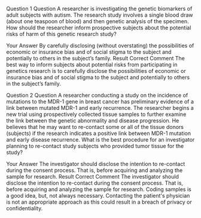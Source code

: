 Question 1
Question 
A researcher is investigating the genetic biomarkers of adult subjects with autism. The research study involves a single blood draw (about one teaspoon of blood) and then genetic analysis of the specimen. How should the researcher inform prospective subjects about the potential risks of harm of this genetic research study?

Your Answer By carefully disclosing (without overstating) the possibilities of economic or insurance bias and of social stigma to the subject and potentially to others in the subject’s family.
Result Correct
Comment 
The best way to inform subjects about potential risks from participating in genetics research is to carefully disclose the possibilities of economic or insurance bias and of social stigma to the subject and potentially to others in the subject’s family.

Question 2
Question 
A researcher conducting a study on the incidence of mutations to the MDR-1 gene in breast cancer has preliminary evidence of a link between mutated MDR-1 and early recurrence. The researcher begins a new trial using prospectively collected tissue samples to further examine the link between the genetic abnormality and disease progression. He believes that he may want to re-contact some or all of the tissue donors (subjects) if the research indicates a positive link between MDR-1 mutation and early disease recurrence. What is the best procedure for an investigator planning to re-contact study subjects who provided tumor tissue for the study?

Your Answer The investigator should disclose the intention to re-contact during the consent process. That is, before acquiring and analyzing the sample for research.
Result Correct
Comment 
The investigator should disclose the intention to re-contact during the consent process. That is, before acquiring and analyzing the sample for research. Coding samples is a good idea, but, not always necessary. Contacting the patient's physician is not an appropriate approach as this could result in a breach of privacy or confidentiality.
